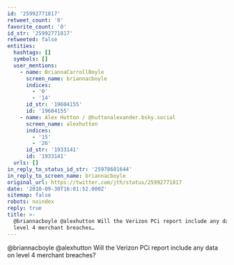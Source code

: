 ```yaml
---
id: '25992771817'
retweet_count: '0'
favorite_count: '0'
id_str: '25992771817'
retweeted: false
entities:
  hashtags: []
  symbols: []
  user_mentions:
    - name: BriannaCarrollBoyle
      screen_name: briannacboyle
      indices:
        - '0'
        - '14'
      id_str: '19604155'
      id: '19604155'
    - name: Alex Hutton / @huttonalexander.bsky.social
      screen_name: alexhutton
      indices:
        - '15'
        - '26'
      id_str: '1933141'
      id: '1933141'
  urls: []
in_reply_to_status_id_str: '25978601644'
in_reply_to_screen_name: briannacboyle
original_url: https://twitter.com/jth/status/25992771817
date: '2010-09-30T16:01:52.000Z'
sitemap: false
robots: noindex
reply: true
title: >-
  @briannacboyle @alexhutton Will the Verizon PCi report include any data on
  level 4 merchant breaches…
---
```


@briannacboyle @alexhutton Will the Verizon PCi report include any data on level 4 merchant breaches?